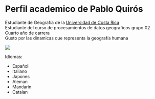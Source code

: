 # Perfil academico de Pablo Quirós
Estudiante de Geografía de la [Universidad de Costa Rica](https://www.ucr.ac.cr/)  
Estudiante del curso de procesamientos de datos geograficos grupo 02  
Cuarto año de carrera  
Gusto por las dinamicas que representa la geografía humana    

![](https://www.caracteristicas.co/wp-content/uploads/2017/07/geografia-1-e1571191548230.jpg)

Idiomas:
   - Español
   - Italiano
   - Japones
   - Aleman
   - Mandarin
   - Catalan
   
  

